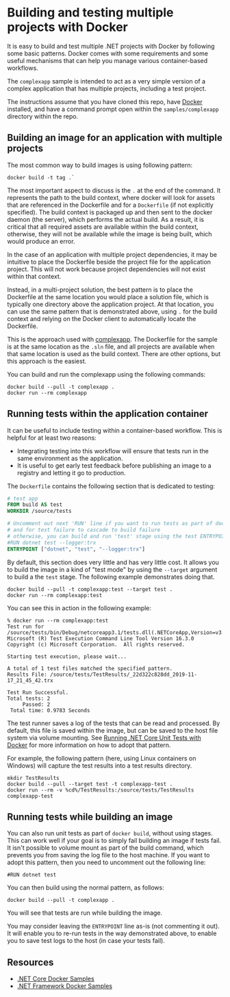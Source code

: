 # Building and testing multiple projects with Docker

It is easy to build and test multiple .NET projects with Docker by following some basic patterns. Docker comes with some requirements and some useful mechanisms that can help you manage various container-based workflows.

The `complexapp` sample is intended to act as a very simple version of a complex application that has multiple projects, including a test project.

The instructions assume that you have cloned this repo, have [Docker](https://www.docker.com/products/docker) installed, and have a command prompt open within the `samples/complexapp` directory within the repo.

## Building an image for an application with multiple projects

The most common way to build images is using following pattern:

```console
docker build -t tag .`
```

The most important aspect to discuss is the `.` at the end of the command. It represents the path to the build context, where docker will look for assets that are referenced in the Dockerfile and for a `Dockerfile` (if not explicitly specified). The build context is packaged up and then sent to the docker daemon (the server), which performs the actual build. As a result, it is critical that all required assets are available within the build context, otherwise, they will not be available while the image is being built, which would produce an error.

In the case of an application with multiple project dependencies, it may be intuitive to place the Dockerfile beside the project file for the application project. This will not work because project dependencies will not exist within that context.

Instead, in a multi-project solution, the best pattern is to place the Dockerfile at the same location you would place a solution file, which is typically one directory above the application project. At that location, you can use the same pattern that is demonstrated above, using `.` for the build context and relying on the Docker client to automatically locate the Dockerfile. 

This is the approach used with [complexapp](.). The Dockerfile for the sample is at the same location as the `.sln` file, and all projects are available when that same location is used as the build context. There are other options, but this approach is the easiest.

You can build and run the complexapp using the following commands:

```console
docker build --pull -t complexapp .
docker run --rm complexapp
```

## Running tests within the application container

It can be useful to include testing within a container-based workflow. This is helpful for at least two reasons: 

* Integrating testing into this workflow will ensure that tests run in the same environment as the application.
* It is useful to get early test feedback before publishing an image to a registry and letting it go to production.

The `Dockerfile` contains the following section that is dedicated to testing:

```Dockerfile
# test app
FROM build AS test
WORKDIR /source/tests

# Uncomment out next 'RUN' line if you want to run tests as part of docker build
# and for test failure to cascade to build failure
# otherwise, you can build and run 'test' stage using the test ENTRYPOINT
#RUN dotnet test --logger:trx
ENTRYPOINT ["dotnet", "test", "--logger:trx"]
```

By default, this section does very little and has very little cost. It allows you to build the image in a kind of "test mode" by using the `--target` argument to build a the `test` stage. The following example demonstrates doing that.

```console
docker build --pull -t complexapp:test --target test .
docker run --rm complexapp:test
```

You can see this in action in the following example:

```console
% docker run --rm complexapp:test
Test run for /source/tests/bin/Debug/netcoreapp3.1/tests.dll(.NETCoreApp,Version=v3.1)
Microsoft (R) Test Execution Command Line Tool Version 16.3.0
Copyright (c) Microsoft Corporation.  All rights reserved.

Starting test execution, please wait...

A total of 1 test files matched the specified pattern.
Results File: /source/tests/TestResults/_22d322c828dd_2019-11-17_21_45_42.trx

Test Run Successful.
Total tests: 2
     Passed: 2
 Total time: 0.9783 Seconds
```

The test runner saves a log of the tests that can be read and processed. By default, this file is saved within the image, but can be saved to the host file system via volume mounting. See [Running .NET Core Unit Tests with Docker](../unit-testing-in-container.md) for more information on how to adopt that pattern.

For example, the following pattern (here, using Linux containers on Windows) will capture the test results into a test results directory.

```console
mkdir TestResults
docker build --pull --target test -t complexapp-test .
docker run --rm -v %cd%/TestResults:/source/tests/TestResults complexapp-test
```

## Running tests while building an image

You can also run unit tests as part of `docker build`, without using stages. This can work well if your goal is to simply fail building an image if tests fail. It isn't possible to volume mount as part of the build command, which prevents you from saving the log file to the host machine. If you want to adopt this pattern, then you need to uncomment out the following line:

```console
#RUN dotnet test
```

You can then build using the normal pattern, as follows:

```console
docker build --pull -t complexapp .
```

You will see that tests are run while building the image.

You may consider leaving the `ENTRYPOINT` line as-is (not commenting it out). It will enable you to re-run tests in the way demonstrated above, to enable you to save test logs to the host (in case your tests fail).

## Resources

* [.NET Core Docker Samples](../README.md)
* [.NET Framework Docker Samples](https://github.com/microsoft/dotnet-framework-docker/blob/master/samples/README.md)
